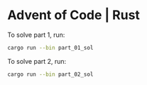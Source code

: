 # Advent of Code | Rust

To solve part 1, run:

```sh
cargo run --bin part_01_sol
```

To solve part 2, run:

```sh
cargo run --bin part_02_sol
```
